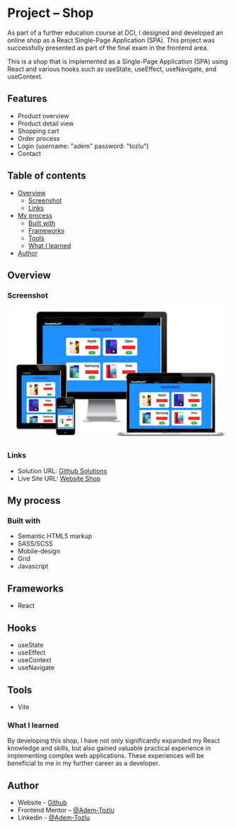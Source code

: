 # Project – Shop

As part of a further education course at DCI, I designed and developed an online shop as a React Single-Page Application (SPA). This project was successfully presented as part of the final exam in the frontend area.

This is a shop that is implemented as a Single-Page Application (SPA) using React and various hooks such as useState, useEffect, useNavigate, and useContext.

## Features

- Product overview
- Product detail view
- Shopping cart
- Order process
- Login (username: "adem" password: "tozlu")
- Contact

## Table of contents

- [Overview](#overview)
  - [Screenshot](#screenshot)
  - [Links](#links)
- [My process](#my-process)
  - [Built with](#built-with)
  - [Frameworks](#frameworks)
  - [Tools](#tools)
  - [What I learned](#what-i-learned)
- [Author](#author)



## Overview

### Screenshot

![Screenshot](public/screenshot.png)




### Links

- Solution URL: [Github Solutions](https://github.com/Adem-Tozlu/Project-Shop)
- Live Site URL: [Website Shop](https://project-shop-xi.vercel.app/)

## My process

### Built with

- Semantic HTML5 markup
- SASS/SCSS
- Mobile-design
- Grid
- Javascript

## Frameworks
 - React

## Hooks
 - useState
 - useEffect
 - useContext
 - useNavigate

## Tools
 - Vite

### What I learned


By developing this shop, I have not only significantly expanded my React knowledge and skills, but also gained valuable practical experience in implementing complex web applications.
These experiences will be beneficial to me in my further career as a developer.
## Author

- Website - [Github](https://github.com/Adem-Tozlu)
- Frontend Mentor – [@Adem-Tozlu](https://www.frontendmentor.io/profile/Adem-Tozlu)
- Linkedin - [@Adem-Tozlu](https://www.linkedin.com/in/adem-tozlu)
